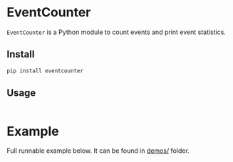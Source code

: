 # EventCounter

`EventCounter` is a Python module to count events and print event statistics. 

## Install

```sh
pip install eventcounter
```

## Usage

```python

```

# Example

Full runnable example below. It can be found in [demos/](demos/) folder. 

```python

```
